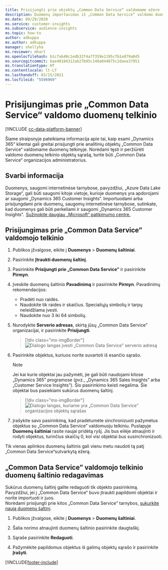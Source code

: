 ```yaml
---
title: Prisijungti prie objektų „Common Data Service“ valdomame ežere
description: Duomenų importavimas iš „Common Data Service“ valdomo duomenų telkinio.
ms.date: 09/29/2020
ms.service: customer-insights
ms.subservice: audience-insights
ms.topic: how-to
author: adkuppa
ms.author: adkuppa
manager: shellyha
ms.reviewer: mhart
ms.openlocfilehash: b1cfab40c1edb32f4a7f359e1195cfb1e879a0d5
ms.sourcegitcommit: bae40184312ab27b95c140a044875c2daea37951
ms.translationtype: HT
ms.contentlocale: lt-LT
ms.lasthandoff: 03/15/2021
ms.locfileid: "5596969"
---
```

# <a name="connect-to-data-in-a-common-data-service-managed-data-lake"></a>Prisijungimas prie „Common Data Service“ valdomo duomenų telkinio

[!INCLUDE [cc-data-platform-banner](../includes/cc-data-platform-banner.md)]

Šiame straipsnyje pateikiama informacija apie tai, kaip esami „Dynamics 365“ klientai gali greitai prisijungti prie analitinių objektų „Common Data Service“ valdomame duomenų telkinyje. Norėdami tęsti ir peržiūrėti valdomo duomenų telkinio objektų sąrašą, turite būti „Common Data Service“ organizacijos administratorius.

## <a name="important-considerations"></a>Svarbi informacija

Duomenys, saugomi internetinėse tarnybose, pavyzdžiui, „Azure Data Lake Storage“, gali būti saugomi kitoje vietoje, kurioje duomenys yra apdorojami ar saugomi „Dynamics 365 Customer Insights“. Importuodami arba prisijungdami prie duomenų, saugomų internetinėse tarnybose, sutinkate, kad duomenys gali būti perkeliami ir saugomi „Dynamics 365 Customer Insights“.  [Sužinokite daugiau „Microsoft“ patikimumo centre.](https://www.microsoft.com/trust-center)

## <a name="connect-to-a-common-data-service-managed-lake"></a>Prisijungimas prie „Common Data Service” valdomojo telkinio

1. Publikos įžvalgose, eikite į **Duomenys** > **Duomenų šaltiniai**.

2. Pasirinkite **Įtraukti duomenų šaltinį**.

3. Pasirinkite **Prisijungti prie „Common Data Service”** ir pasirinkite **Pirmyn**.

4. Įveskite duomenų šaltinio **Pavadinimą** ir pasirinkite **Pirmyn**. Pavadinimų rekomendacijos: 
   - Pradėti nuo raidės.
   - Naudokite tik raides ir skaičius. Specialiųjų simbolių ir tarpų neleidžiama įvesti.
   - Naudokite nuo 3 iki 64 simbolių.

5. Nurodykite **Serverio adresas**, skirtą jūsų „Common Data Service” organizacijai, ir pasirinkite **Prisijungti**.

   > [!div class="mx-imgBorder"]
   > ![Dialogo langas įvesti „Common Data Service” serverio adresą](media/enter-CDS-org-details.png)

6. Pasirinkite objektus, kuriuos norite suvartoti iš esančio sąrašo.    

   > [!NOTE]
   > Jei kai kurie objektai jau pažymėti, jie gali būti naudojami kitose „Dynamics 365” programose (pvz., „Dynamics 365 Sales Insights” arba „Customer Service Insights”). Šio pasirinkimo keisti negalima. Šie objektai bus pasiekiami sukūrus duomenų šaltinį.

   > [!div class="mx-imgBorder"]
   > ![Dialogo langas, kuriame yra „Common Data Service” organizacijos objektų sąrašas](media/select-analytical-entities.png)

7. Įrašykite savo pasirinkimą, kad pradėtumėte sinchronizuoti pažymėtus objektus su „Common Data Service” valdomuoju telkiniu. Puslapyje **Duomenų šaltiniai** rasite naujai pridėtą ryšį. Jis bus eilėje atnaujinti ir rodyti objektus, turinčius skaičių 0, kol visi objektai bus susinchronizuoti.

Tik vienas aplinkos duomenų šaltinis gali vienu metu naudoti tą patį „Common Data Service“sutvarkytą ežerą.

## <a name="edit-a-common-data-service-managed-lake-data-source"></a>„Common Data Service” valdomojo telkinio duomenų šaltinio redagavimas

Sukūrus duomenų šaltinį galite redaguoti tik objekto pasirinkimą. Pavyzdžiui, jei į „Common Data Service“ buvo įtraukti papildomi objektai ir norite importuoti ir juos.    
Norėdami prisijungti prie kitos „Common Data Service” tarnybos, [sukurkite naują duomenų šaltinį](#connect-to-a-common-data-service-managed-lake).

1. Publikos įžvalgose, eikite į **Duomenys** > **Duomenų šaltiniai**.

2. Šalia norimo atnaujinti duomenų šaltinio pasirinkite daugtaškį.

3. Sąraše pasirinkite **Redaguoti**.

4. Pažymėkite papildomus objektus iš galimų objektų sąrašo ir pasirinkite **Įrašyti**.


[!INCLUDE[footer-include](../includes/footer-banner.md)]